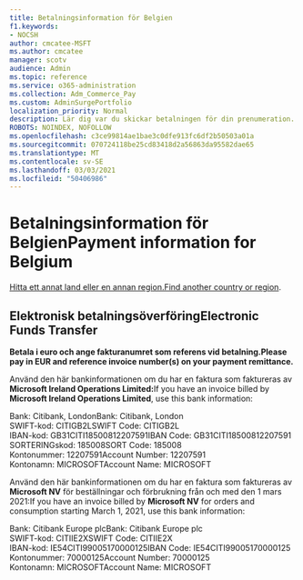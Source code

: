 ```yaml
---
title: Betalningsinformation för Belgien
f1.keywords:
- NOCSH
author: cmcatee-MSFT
ms.author: cmcatee
manager: scotv
audience: Admin
ms.topic: reference
ms.service: o365-administration
ms.collection: Adm_Commerce_Pay
ms.custom: AdminSurgePortfolio
localization_priority: Normal
description: Lär dig var du skickar betalningen för din prenumeration.
ROBOTS: NOINDEX, NOFOLLOW
ms.openlocfilehash: c3ce99814ae1bae3c0dfe913fc6df2b50503a01a
ms.sourcegitcommit: 070724118be25cd83418d2a56863da95582dae65
ms.translationtype: MT
ms.contentlocale: sv-SE
ms.lasthandoff: 03/03/2021
ms.locfileid: "50406986"
---
```

# <a name="payment-information-for-belgium"></a><span data-ttu-id="8b306-103">Betalningsinformation för Belgien</span><span class="sxs-lookup"><span data-stu-id="8b306-103">Payment information for Belgium</span></span>

<span data-ttu-id="8b306-104">[Hitta ett annat land eller en annan region.](../billing-and-payments/pay-for-your-subscription.md)</span><span class="sxs-lookup"><span data-stu-id="8b306-104">[Find another country or region](../billing-and-payments/pay-for-your-subscription.md).</span></span>

## <a name="electronic-funds-transfer"></a><span data-ttu-id="8b306-105">Elektronisk betalningsöverföring</span><span class="sxs-lookup"><span data-stu-id="8b306-105">Electronic Funds Transfer</span></span>

<span data-ttu-id="8b306-106">**Betala i euro och ange fakturanumret som referens vid betalning.**</span><span class="sxs-lookup"><span data-stu-id="8b306-106">**Please pay in EUR and reference invoice number(s) on your payment remittance.**</span></span>

<span data-ttu-id="8b306-107">Använd den här bankinformationen om du har en faktura som faktureras av **Microsoft Ireland Operations Limited:**</span><span class="sxs-lookup"><span data-stu-id="8b306-107">If you have an invoice billed by **Microsoft Ireland Operations Limited**, use this bank information:</span></span>

<span data-ttu-id="8b306-108">Bank: Citibank, London</span><span class="sxs-lookup"><span data-stu-id="8b306-108">Bank: Citibank, London</span></span>\
<span data-ttu-id="8b306-109">SWIFT-kod: CITIGB2L</span><span class="sxs-lookup"><span data-stu-id="8b306-109">SWIFT Code: CITIGB2L</span></span>\
<span data-ttu-id="8b306-110">IBAN-kod: GB31CITI18500812207591</span><span class="sxs-lookup"><span data-stu-id="8b306-110">IBAN Code: GB31CITI18500812207591</span></span>\
<span data-ttu-id="8b306-111">SORTERINGskod: 185008</span><span class="sxs-lookup"><span data-stu-id="8b306-111">SORT Code: 185008</span></span>\
<span data-ttu-id="8b306-112">Kontonummer: 12207591</span><span class="sxs-lookup"><span data-stu-id="8b306-112">Account Number: 12207591</span></span>\
<span data-ttu-id="8b306-113">Kontonamn: MICROSOFT</span><span class="sxs-lookup"><span data-stu-id="8b306-113">Account Name: MICROSOFT</span></span>

<span data-ttu-id="8b306-114">Använd den här bankinformationen om du har en faktura som faktureras av **Microsoft NV** för beställningar och förbrukning från och med den 1 mars 2021:</span><span class="sxs-lookup"><span data-stu-id="8b306-114">If you have an invoice billed by **Microsoft NV** for orders and consumption starting March 1, 2021, use this bank information:</span></span>

<span data-ttu-id="8b306-115">Bank: Citibank Europe plc</span><span class="sxs-lookup"><span data-stu-id="8b306-115">Bank: Citibank Europe plc</span></span>\
<span data-ttu-id="8b306-116">SWIFT-kod: CITIIE2X</span><span class="sxs-lookup"><span data-stu-id="8b306-116">SWIFT Code: CITIIE2X</span></span>\
<span data-ttu-id="8b306-117">IBAN-kod: IE54CITI99005170000125</span><span class="sxs-lookup"><span data-stu-id="8b306-117">IBAN Code: IE54CITI99005170000125</span></span>\
<span data-ttu-id="8b306-118">Kontonummer: 70000125</span><span class="sxs-lookup"><span data-stu-id="8b306-118">Account Number: 70000125</span></span>\
<span data-ttu-id="8b306-119">Kontonamn: MICROSOFT</span><span class="sxs-lookup"><span data-stu-id="8b306-119">Account Name: MICROSOFT</span></span>